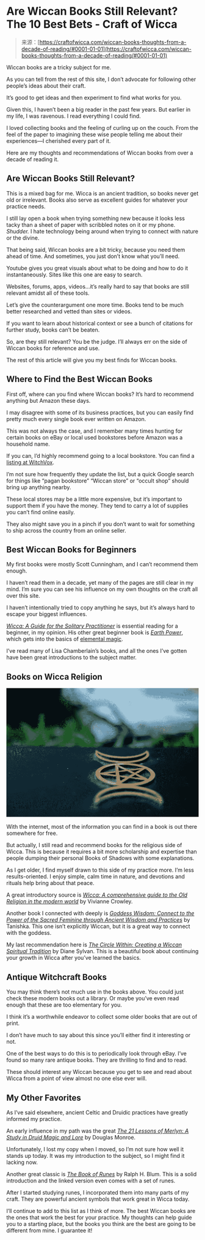 <!--yml
category: 未分类
date: 2024-06-12 18:09:48
-->

# Are Wiccan Books Still Relevant? The 10 Best Bets - Craft of Wicca

> 来源：[https://craftofwicca.com/wiccan-books-thoughts-from-a-decade-of-reading/#0001-01-01](https://craftofwicca.com/wiccan-books-thoughts-from-a-decade-of-reading/#0001-01-01)

Wiccan books are a tricky subject for me.

 As you can tell from the rest of this site, I don’t advocate for following other people’s ideas about their craft.

 It’s good to get ideas and then experiment to find what works for you.

 Given this, I haven’t been a big reader in the past few years. But earlier in my life, I was ravenous. I read everything I could find.

 I loved collecting books and the feeling of curling up on the couch. From the feel of the paper to imagining these wise people telling me about their experiences—I cherished every part of it.

Here are my thoughts and recommendations of Wiccan books from over a decade of reading it.

 ## Are Wiccan Books Still Relevant?

This is a mixed bag for me. Wicca is an ancient tradition, so books never get old or irrelevant. Books also serve as excellent guides for whatever your practice needs.

I still lay open a book when trying something new because it looks less tacky than a sheet of paper with scribbled notes on it or my phone. *Shudder.* I hate technology being around when trying to connect with nature or the divine.

 That being said, Wiccan books are a bit tricky, because you need them ahead of time. And sometimes, you just don’t know what you’ll need.

 Youtube gives you great visuals about what to be doing and how to do it instantaneously. Sites like this one are easy to search.

Websites, forums, apps, videos…it’s really hard to say that books are still relevant amidst all of these tools.

 Let’s give the counterargument one more time. Books tend to be much better researched and vetted than sites or videos.

 If you want to learn about historical context or see a bunch of citations for further study, books can’t be beaten.

So, are they still relevant? You be the judge. I’ll always err on the side of Wiccan books for reference and use.

 The rest of this article will give you my best finds for Wiccan books.

 ## Where to Find the Best Wiccan Books

First off, where can you find where Wiccan books? It’s hard to recommend anything but Amazon these days.

I may disagree with some of its business practices, but you can easily find pretty much every single book ever written on Amazon.

 This was not always the case, and I remember many times hunting for certain books on eBay or local used bookstores before Amazon was a household name.

 If you can, I’d highly recommend going to a local bookstore. You can find a [listing at WitchVox](http://www.witchvox.com/vn/vn_index/xshops.html).

 I’m not sure how frequently they update the list, but a quick Google search for things like “pagan bookstore” “Wiccan store” or “occult shop” should bring up anything nearby.

 These local stores may be a little more expensive, but it’s important to support them if you have the money. They tend to carry a lot of supplies you can’t find online easily.

 They also might save you in a pinch if you don’t want to wait for something to ship across the country from an online seller.

## Best Wiccan Books for Beginners

My first books were mostly Scott Cunningham, and I can’t recommend them enough.

 I haven’t read them in a decade, yet many of the pages are still clear in my mind. I’m sure you can see his influence on my own thoughts on the craft all over this site.

 I haven’t intentionally tried to copy anything he says, but it’s always hard to escape your biggest influences.

 *[Wicca: A Guide for the Solitary Practitioner](https://amzn.to/2KLyffl)* is essential reading for a beginner, in my opinion. His other great beginner book is *[Earth Power](https://amzn.to/2KVIY6K)*, which gets into the basics of [elemental magic](https://craftofwicca.com/elemental-magic-for-beginners/).

 I’ve read many of Lisa Chamberlain’s books, and all the ones I’ve gotten have been great introductions to the subject matter.

 ## Books on Wicca Religion

![books on wicca religion](img/74f1261137017524d60c61321d214bc3.png)

With the internet, most of the information you can find in a book is out there somewhere for free.

But actually, I still read and recommend books for the religious side of Wicca. This is because it requires a bit more scholarship and expertise than people dumping their personal Books of Shadows with some explanations.

 As I get older, I find myself drawn to this side of my practice more. I’m less results-oriented. I enjoy simple, calm time in nature, and devotions and rituals help bring about that peace.

 A great introductory source is [*Wicca: A comprehensive guide to the Old Religion in the modern world*](https://amzn.to/2GjMWAU) by Vivianne Crowley.

Another book I connected with deeply is *[Goddess Wisdom: Connect to the Power of the Sacred Feminine through Ancient Wisdom and Practices](https://amzn.to/2GiDrSu)* [](https://amzn.to/2GiDrSu) by Tanishka. This one isn’t explicitly Wiccan, but it is a great way to connect with the goddess.

 My last recommendation here is *[The Circle Within: Creating a Wiccan Spiritual Tradition](https://amzn.to/2Gl6FQF)* [](https://amzn.to/2Gl6FQF) by Diane Sylvan. This is a beautiful book about continuing your growth in Wicca after you’ve learned the basics.

 ## Antique Witchcraft Books

You may think there’s not much use in the books above. You could just check these modern books out a library. Or maybe you’ve even read enough that these are too elementary for you.

I think it’s a worthwhile endeavor to collect some older books that are out of print.

 I don’t have much to say about this since you’ll either find it interesting or not.

 One of the best ways to do this is to periodically look through eBay. I’ve found so many rare antique books. They are thrilling to find and to read.

These should interest any Wiccan because you get to see and read about Wicca from a point of view almost no one else ever will.

 ## My Other Favorites

As I’ve said elsewhere, ancient Celtic and Druidic practices have greatly informed my practice.

 An early influence in my path was the great *[The 21 Lessons of Merlyn: A Study in Druid Magic and Lore](https://amzn.to/2UoLjH1)* by Douglas Monroe.

Unfortunately, I lost my copy when I moved, so I’m not sure how well it stands up today. It was my introduction to the subject, so I might find it lacking now.

 Another great classic is *[The Book of Runes](https://amzn.to/2GimRlE)* by Ralph H. Blum. This is a solid introduction and the linked version even comes with a set of runes.

 After I started studying runes, I incorporated them into many parts of my craft. They are powerful ancient symbols that work great in Wicca today.

I’ll continue to add to this list as I think of more. The best Wiccan books are the ones that work the best for your practice. My thoughts can help guide you to a starting place, but the books you think are the best are going to be different from mine. I guarantee it!